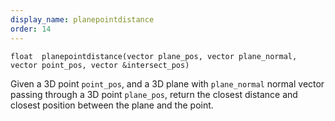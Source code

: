 ```yaml
---
display_name: planepointdistance
order: 14
---
```

`float  planepointdistance(vector plane_pos, vector plane_normal, vector point_pos, vector &intersect_pos)`

Given a 3D point `point_pos`, and a 3D plane with `plane_normal` normal vector passing through a 3D point `plane_pos`, return the closest distance and closest position between the plane and the point.
